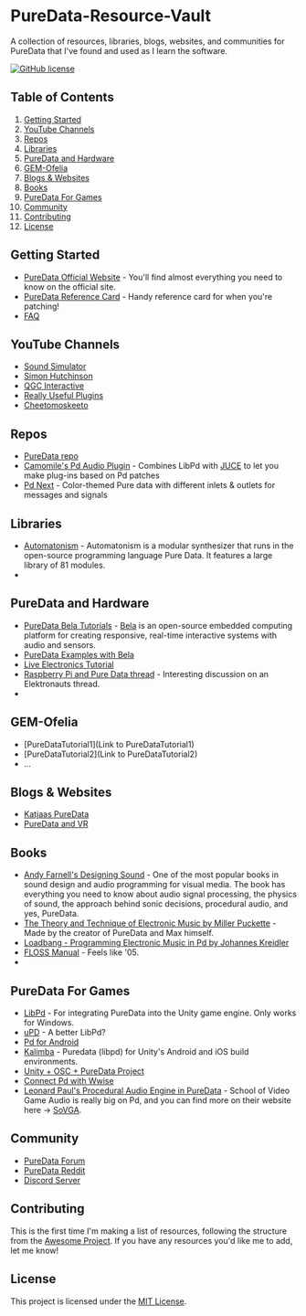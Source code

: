 # PureData-Resource-Vault
A collection of resources, libraries, blogs, websites, and communities for PureData that I've found and used as I learn the software.

[![GitHub license](https://img.shields.io/github/license/YOUR_USERNAME/YOUR_REPO)](https://github.com/YOUR_USERNAME/YOUR_REPO/blob/master/LICENSE)

## Table of Contents
1. [Getting Started](#getting-started)
2. [YouTube Channels](#youtube-channels)
3. [Repos](#repos)
4. [Libraries](#libraries)
5. [PureData and Hardware](#puredata-and-hardware)
6. [GEM-Ofelia](#gem-ofelia)
7. [Blogs & Websites](#blogs-and-websites)
8. [Books](#books)
9. [PureData For Games](#puredata-for-games)
10. [Community](#community)
11. [Contributing](#contributing)
12. [License](#license)

## Getting Started

- [PureData Official Website](https://puredata.info/) - You'll find almost everything you need to know on the official site.
- [PureData Reference Card](https://puredata.info/docs/tutorials/pd-refcard) - Handy reference card for when you're patching!
- [FAQ](https://puredata.info/docs/faq)

## YouTube Channels

- [Sound Simulator](https://www.youtube.com/playlist?list=PLyFkFo29zHvD4eRftIAjcLqIXCtSo7w8g)
- [Simon Hutchinson](https://www.youtube.com/playlist?list=PL7w4cOVVxL6FB_mmJ77C6fdV8G6L4zDut)
- [QGC Interactive](https://www.youtube.com/playlist?list=PLuxj2jXSuTvvqYcDLJ-poN-JxvqX0wq-m)
- [Really Useful Plugins](https://www.youtube.com/playlist?list=PLuxj2jXSuTvvqYcDLJ-poN-JxvqX0wq-m)
- [Cheetomoskeeto](https://www.youtube.com/playlist?list=PL12DC9A161D8DC5DC)

## Repos

- [PureData repo](https://github.com/pure-data/pure-data)
- [Camomile's Pd Audio Plugin](https://github.com/pierreguillot/Camomile) - Combines LibPd with [JUCE](https://github.com/juce-framework/JUCE) to let you make plug-ins based on Pd patches
- [Pd Next](https://github.com/sebshader/pdnext) - Color-themed Pure data with different inlets & outlets for messages and signals

## Libraries

- [Automatonism](https://www.automatonism.com/the-software/) - Automatonism is a modular synthesizer that runs in the open-source programming language Pure Data. It features a large library of 81 modules.
- 

## PureData and Hardware

- [PureData Bela Tutorials](https://github.com/theleadingzero/pure-data-bela-tutorials) - [Bela](https://learn.bela.io/) is an open-source embedded computing platform for creating responsive, real-time interactive systems with audio and sensors.
- [PureData Examples with Bela](https://embelashed.org/code/examples-index.html)
- [Live Electronics Tutorial](https://github.com/porres/Live-Electronics-Tutorial)
- [Raspberry Pi and Pure Data thread](https://www.elektronauts.com/t/raspberry-pi-and-pure-data/18577) - Interesting discussion on an Elektronauts thread.
- 

## GEM-Ofelia

- [PureDataTutorial1](Link to PureDataTutorial1)
- [PureDataTutorial2](Link to PureDataTutorial2)
- ...

## Blogs & Websites

- [Katjaas PureData](https://www.katjaas.nl/puredata/puredata.html)
- [PureData and VR](https://antpb.com/pure-data-unity3d/)

## Books

- [Andy Farnell's Designing Sound](https://mitpress.mit.edu/9780262014410/designing-sound/) - One of the most popular books in sound design and audio programming for visual media. The book has everything you need to know about audio signal processing, the physics of sound, the approach behind sonic decisions, procedural audio, and yes, PureData.
- [The Theory and Technique of Electronic Music by Miller Puckette](https://msp.ucsd.edu/techniques/latest/book.pdf) - Made by the creator of PureData and Max himself.
- [Loadbang - Programming Electronic Music in Pd by Johannes Kreidler](https://www.wolke-verlag.de/musikbuecher/johannes-kreidler-loadbang/)
- [FLOSS Manual](https://archive.flossmanuals.net/pure-data/) - Feels like '05.
- 

## PureData For Games

- [LibPd](https://github.com/LibPdIntegration/LibPdIntegration) - For integrating PureData into the Unity game engine. Only works for Windows.
- [uPD](https://github.com/Magicolo/uPD) - A better LibPd?
- [Pd for Android](https://github.com/libpd/pd-for-android)
- [Kalimba](https://github.com/hagish/kalimba) - Puredata (libpd) for Unity's Android and iOS build environments.
- [Unity + OSC + PureData Project](https://puredata.info/Members/videogameaudio/unitypuredata)
- [Connect Pd with Wwise](https://www.youtube.com/watch?v=5T37U9hy4HA&ab_channel=GuidoFazzito)
- [Leonard Paul's Procedural Audio Engine in PureData](https://www.youtube.com/watch?v=0xr4aL1C24E&list=PLwYSebjAx9JHLAKHZhbD2njhYtkf5DsKA&ab_channel=SchoolofVideoGameAudio) - School of Video Game Audio is really big on Pd, and you can find more on their website here -> [SoVGA](https://school.videogameaudio.com/apply/).

## Community

- [PureData Forum](https://forum.pdpatchrepo.info)
- [PureData Reddit](https://www.reddit.com/r/puredata/)
- [Discord Server](https://discord.gg/WKqZ7pqcNb)

## Contributing

This is the first time I'm making a list of resources, following the structure from the [Awesome Project](https://github.com/sindresorhus/awesome/). If you have any resources you'd like me to add, let me know!

## License

This project is licensed under the [MIT License](LICENSE).

